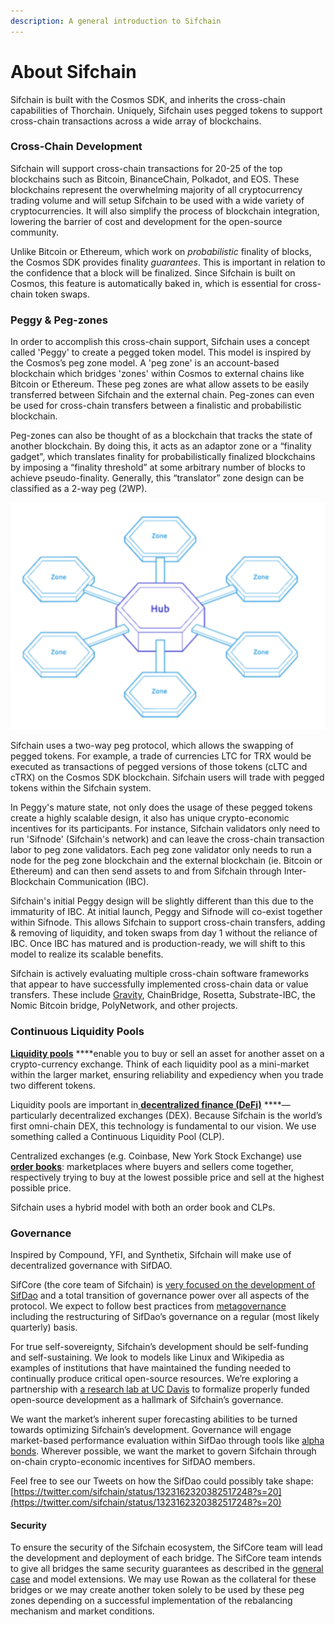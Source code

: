 ```yaml
---
description: A general introduction to Sifchain
---
```


# About Sifchain

Sifchain is built with the Cosmos SDK, and inherits the cross-chain capabilities of Thorchain. Uniquely, Sifchain uses pegged tokens to support cross-chain transactions across a wide array of blockchains.

### Cross-Chain Development

Sifchain will support cross-chain transactions for 20-25 of the top blockchains such as Bitcoin, BinanceChain, Polkadot, and EOS. These blockchains represent the overwhelming majority of all cryptocurrency trading volume and will setup Sifchain to be used with a wide variety of cryptocurrencies. It will also simplify the process of blockchain integration, lowering the barrier of cost and development for the open-source community.

Unlike Bitcoin or Ethereum, which work on _probabilistic_ finality of blocks, the Cosmos SDK provides finality _guarantees_. This is important in relation to the confidence that a block will be finalized. Since Sifchain is built on Cosmos, this feature is automatically baked in, which is essential for cross-chain token swaps.

### Peggy & Peg-zones

In order to accomplish this cross-chain support, Sifchain uses a concept called 'Peggy' to create a pegged token model. This model is inspired by the Cosmos’s peg zone model. A 'peg zone' is an account-based blockchain which bridges 'zones' within Cosmos to external chains like Bitcoin or Ethereum. These peg zones are what allow assets to be easily transferred between Sifchain and the external chain. Peg-zones can even be used for cross-chain transfers between a finalistic and probabilistic blockchain.

Peg-zones can also be thought of as a blockchain that tracks the state of another blockchain. By doing this, it acts as an adaptor zone or a “finality gadget”, which translates finality for probabilistically finalized blockchains by imposing a “finality threshold” at some arbitrary number of blocks to achieve pseudo-finality. Generally, this “translator” zone design can be classified as a 2-way peg \(2WP\).

![](.gitbook/assets/screen-shot-2020-11-20-at-9.38.14-pm.png)

Sifchain uses a two-way peg protocol, which allows the swapping of pegged tokens. For example, a trade of currencies LTC for TRX would be executed as transactions of pegged versions of those tokens \(cLTC and cTRX\) on the Cosmos SDK blockchain. Sifchain users will trade with pegged tokens within the Sifchain system. 

In Peggy's mature state, not only does the usage of these pegged tokens create a highly scalable design, it also has unique crypto-economic incentives for its participants. For instance, Sifchain validators only need to run 'Sifnode' \(Sifchain's network\) and can leave the cross-chain transaction labor to peg zone validators. Each peg zone validator only needs to run a node for the peg zone blockchain and the external blockchain \(ie. Bitcoin or Ethereum\) and can then send assets to and from Sifchain through Inter-Blockchain Communication \(IBC\). 

Sifchain's initial Peggy design will be slightly different than this due to the immaturity of IBC. At initial launch, Peggy and Sifnode will co-exist together within Sifnode. This allows Sifchain to support cross-chain transfers, adding & removing of liquidity, and token swaps from day 1 without the reliance of IBC. Once IBC has matured and is production-ready, we will shift to this model to realize its scalable benefits.

Sifchain is actively evaluating multiple cross-chain software frameworks that appear to have successfully implemented cross-chain data or value transfers. These include [Gravity](https://gravity.tech/), ChainBridge, Rosetta, Substrate-IBC, the Nomic Bitcoin bridge, PolyNetwork, and other projects.

### Continuous Liquidity Pools

[**Liquidity pools**](https://www.investopedia.com/terms/l/liquidity.asp) ****enable you to buy or sell an asset for another asset on a crypto-currency exchange. Think of each liquidity pool as a mini-market within the larger market, ensuring reliability and expediency when you trade two different tokens.

Liquidity pools are important in[ **decentralized finance \(DeFi\)**](https://www.coindesk.com/what-is-defi) ****— particularly decentralized exchanges \(DEX\). Because Sifchain is the world’s first omni-chain DEX, this technology is fundamental to our vision. We use something called a Continuous Liquidity Pool \(CLP\).

Centralized exchanges \(e.g. Coinbase, New York Stock Exchange\) use [**order books**](https://www.investopedia.com/terms/o/order-book.asp): marketplaces where buyers and sellers come together, respectively trying to buy at the lowest possible price and sell at the highest possible price.

Sifchain uses a hybrid model with both an order book and CLPs.

### Governance

Inspired by Compound, YFI, and Synthetix, Sifchain will make use of decentralized governance with SifDAO.

SifCore \(the core team of Sifchain\) is [very focused on the development of SifDao](https://twitter.com/sifchain/status/1323162320382517248?s=20) and a total transition of governance power over all aspects of the protocol. We expect to follow best practices from [metagovernance](https://metagov.org/wp-content/uploads/2020/04/Metagov-Full-Deck-public-2020-04-18.pdf) including the restructuring of SifDao’s governance on a regular \(most likely quarterly\) basis.

For true self-sovereignty, Sifchain’s development should be self-funding and self-sustaining. We look to models like Linux and Wikipedia as examples of institutions that have maintained the funding needed to continually produce critical open-source resources. We’re exploring a partnership with [a research lab at UC Davis](https://engineering.ucdavis.edu/news/uc-davis-computer-science-communication-team-study-open-source-software) to formalize properly funded open-source development as a hallmark of Sifchain’s governance.

We want the market’s inherent super forecasting abilities to be turned towards optimizing Sifchain’s development. Governance will engage market-based performance evaluation within SifDao through tools like [alpha bonds](https://github.com/blockscience/interchainfoundation). Wherever possible, we want the market to govern Sifchain through on-chain crypto-economic incentives for SifDAO members.

Feel free to see our Tweets on how the SifDao could possibly take shape: [https://twitter.com/sifchain/status/1323162320382517248?s=20](https://twitter.com/sifchain/status/1323162320382517248?s=20)

#### Security

To ensure the security of the Sifchain ecosystem, the SifCore team will lead the development and deployment of each bridge. The SifCore team intends to give all bridges the same security guarantees as described in the [general case](https://app.gitbook.com/@sifchain/s/sifchain/~/drafts/-MR1K8Tq8VRB5PXYz9on/core-concepts/peggy/general-case-mode-for-pegged-tokens) and model extensions. We may use Rowan as the collateral for these bridges or we may create another token solely to be used by these peg zones depending on a successful implementation of the rebalancing mechanism and market conditions.

  


